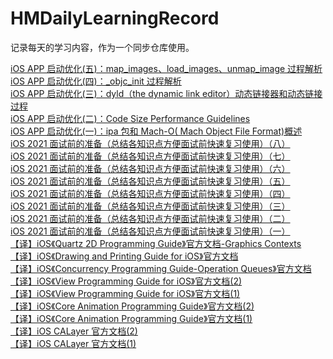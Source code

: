 # HMDailyLearningRecord
记录每天的学习内容，作为一个同步仓库使用。

[iOS APP 启动优化(五)：map_images、load_images、unmap_image 过程解析](https://juejin.cn/post/6975865148682534943)<br>
[iOS APP 启动优化(四)：_objc_init 过程解析](https://juejin.cn/post/6972879842509324318)<br>
[iOS APP 启动优化(三)：dyld（the dynamic link editor）动态链接器和动态链接过程](https://juejin.cn/post/6969740314386907144)<br>
[iOS APP 启动优化(二)：Code Size Performance Guidelines](https://juejin.cn/post/6957600579078062111)<br>
[iOS APP 启动优化(一)：ipa 包和 Mach-O( Mach Object File Format)概述](https://juejin.cn/post/6952503696945070116)<br>
[iOS 2021 面试前的准备（总结各知识点方便面试前快速复习使用）（八）](https://juejin.cn/post/6946955645862019079)<br>
[iOS 2021 面试前的准备（总结各知识点方便面试前快速复习使用）（七）](https://juejin.cn/post/6944671863398203428)<br>
[iOS 2021 面试前的准备（总结各知识点方便面试前快速复习使用）（六）](https://juejin.cn/post/6941022028329648136)<br>
[iOS 2021 面试前的准备（总结各知识点方便面试前快速复习使用）（五）](https://juejin.cn/post/6941022168465539085)<br>
[iOS 2021 面试前的准备（总结各知识点方便面试前快速复习使用）（四）](https://juejin.cn/post/6939309941748400135)<br>
[iOS 2021 面试前的准备（总结各知识点方便面试前快速复习使用）（三）](https://juejin.cn/post/6939308551550533646)<br>
[iOS 2021 面试前的准备（总结各知识点方便面试前快速复习使用）（二）](https://juejin.cn/post/6939309167999975432)<br>
[iOS 2021 面试前的准备（总结各知识点方便面试前快速复习使用）（一）](https://juejin.cn/post/6939308864240254984)<br>
[【译】iOS《Quartz 2D Programming Guide》官方文档-Graphics Contexts](https://juejin.cn/post/6932365798711230477)<br>
[【译】iOS《Drawing and Printing Guide for iOS》官方文档](https://juejin.cn/post/6925572640849526792)<br>
[【译】iOS《Concurrency Programming Guide-Operation Queues》官方文档](https://juejin.cn/post/6923122112894861326)<br>
[【译】iOS《View Programming Guide for iOS》官方文档(2)](https://juejin.cn/post/6922382281071919111)<br>
[【译】iOS《View Programming Guide for iOS》官方文档(1)](https://juejin.cn/post/6922381996194955272)<br>
[【译】iOS《Core Animation Programming Guide》官方文档(2)](https://juejin.cn/post/6921289441046691847)<br>
[【译】iOS《Core Animation Programming Guide》官方文档(1)](https://juejin.cn/post/6921289021100556301)<br>
[【译】iOS CALayer 官方文档(2)](https://juejin.cn/post/6921287740474523655)<br>
[【译】iOS CALayer 官方文档(1)](https://juejin.cn/post/6921286561958985741)<br>

